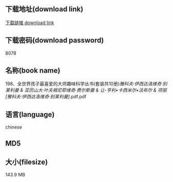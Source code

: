 ## 下载地址(download link)
[下载链接 download link](https://tutu365.netlify.app/?s=198%E3%80%81%E5%85%A8%E4%B8%96%E7%95%8C%E5%AD%A9%E5%AD%90%E6%9C%80%E5%96%9C%E7%88%B1%E7%9A%84%E5%A4%A7%E5%B8%88%E8%B6%A3%E5%91%B3%E7%A7%91%E5%AD%A6%E4%B8%9B%E4%B9%A6%28%E5%A5%97%E8%A3%85%E5%85%B110%E5%86%8C%29_%E9%9B%85%E7%A7%91%E5%A4%AB%C2%B7%E4%BC%8A%E8%A5%BF%E8%BE%BE%E6%B4%9B%E7%BB%B4%E5%A5%87%C2%B7%E5%88%AB%E8%8E%B1%E5%88%A9%E6%9B%BC+%26+%E4%BA%9A%E5%8E%86%E5%B1%B1%E5%A4%A7%C2%B7%E5%8F%B6%E5%A4%AB%E6%A0%B9%E5%B0%BC%E8%80%B6%E7%BB%B4%E5%A5%87%C2%B7%E8%B4%B9%E5%B0%94%E6%96%AF%E6%9B%BC+%26+%E8%AE%A9-%E4%BA%A8%E5%88%A9%E2%80%A2%E5%8D%A1%E8%A5%BF%E7%B1%B3%E5%B0%94%E2%80%A2%E6%B3%95%E5%B8%83%E5%B0%94+%26+%E9%A1%B9%E4%B8%BD+%5B%E9%9B%85%E7%A7%91%E5%A4%AB%C2%B7%E4%BC%8A%E8%A5%BF%E8%BE%BE%E6%B4%9B%E7%BB%B4%E5%A5%87%C2%B7%E5%88%AB%E8%8E%B1%E5%88%A9%E6%9B%BC%5D_.pdf)

## 下载密码(download password)
8078

## 名称(book name)
198、全世界孩子最喜爱的大师趣味科学丛书(套装共10册)_雅科夫·伊西达洛维奇·别莱利曼 & 亚历山大·叶夫根尼耶维奇·费尔斯曼 & 让-亨利•卡西米尔•法布尔 & 项丽 [雅科夫·伊西达洛维奇·别莱利曼]_.pdf.pdf

## 语言(language)
chinese

## MD5


## 大小(filesize)
143.9 MB
